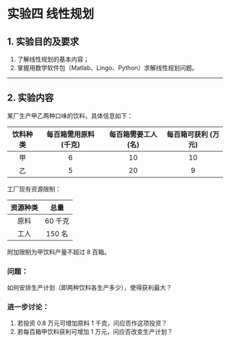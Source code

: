 # 实验四 线性规划

## 1. 实验目的及要求

1. 了解线性规划的基本内容；
2. 掌握用数学软件包（Matlab、Lingo、Python）求解线性规划问题。

---

## 2. 实验内容

某厂生产甲乙两种口味的饮料，具体信息如下：

| 饮料种类 | 每百箱需用原料 (千克) | 每百箱需要工人 (名) | 每百箱可获利 (万元) |
|:---:|:---:|:---:|:---:|
| 甲 | 6 | 10 | 10 |
| 乙 | 5 | 20 | 9 |

工厂现有资源限制：

| 资源种类 | 总量   |
|:---:|:---:|
| 原料     | 60 千克 |
| 工人     | 150 名  |

附加限制为甲饮料产量不超过 8 百箱。

### 问题：
如何安排生产计划（即两种饮料各生产多少），使得获利最大？

### 进一步讨论：
1. 若投资 0.8 万元可增加原料 1 千克，问应否作这项投资？
2. 若每百箱甲饮料获利可增加 1 万元，问应否改变生产计划？
